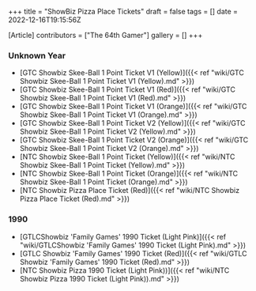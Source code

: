 +++
title = "ShowBiz Pizza Place Tickets"
draft = false
tags = []
date = 2022-12-16T19:15:56Z

[Article]
contributors = ["The 64th Gamer"]
gallery = []
+++
### Unknown Year ###

* [GTC Showbiz Skee-Ball 1 Point Ticket V1 (Yellow)]({{< ref "wiki/GTC Showbiz Skee-Ball 1 Point Ticket V1 (Yellow).md" >}})
* [GTC Showbiz Skee-Ball 1 Point Ticket V1 (Red)]({{< ref "wiki/GTC Showbiz Skee-Ball 1 Point Ticket V1 (Red).md" >}})
* [GTC Showbiz Skee-Ball 1 Point Ticket V1 (Orange)]({{< ref "wiki/GTC Showbiz Skee-Ball 1 Point Ticket V1 (Orange).md" >}})
* [GTC Showbiz Skee-Ball 1 Point Ticket V2 (Yellow)]({{< ref "wiki/GTC Showbiz Skee-Ball 1 Point Ticket V2 (Yellow).md" >}})
* [GTC Showbiz Skee-Ball 1 Point Ticket V2 (Orange)]({{< ref "wiki/GTC Showbiz Skee-Ball 1 Point Ticket V2 (Orange).md" >}})
* [NTC Showbiz Skee-Ball 1 Point Ticket (Yellow)]({{< ref "wiki/NTC Showbiz Skee-Ball 1 Point Ticket (Yellow).md" >}})
* [NTC Showbiz Skee-Ball 1 Point Ticket (Orange)]({{< ref "wiki/NTC Showbiz Skee-Ball 1 Point Ticket (Orange).md" >}})
* [NTC Showbiz Pizza Place Ticket (Red)]({{< ref "wiki/NTC Showbiz Pizza Place Ticket (Red).md" >}})

### 1990 ###

* [GTLCShowbiz 'Family Games' 1990 Ticket (Light Pink)]({{< ref "wiki/GTLCShowbiz 'Family Games' 1990 Ticket (Light Pink).md" >}})
* [GTLC Showbiz 'Family Games' 1990 Ticket (Red)]({{< ref "wiki/GTLC Showbiz 'Family Games' 1990 Ticket (Red).md" >}})
* [NTC Showbiz Pizza 1990 Ticket (Light Pink))]({{< ref "wiki/NTC Showbiz Pizza 1990 Ticket (Light Pink)).md" >}})